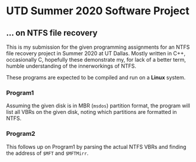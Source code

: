 # UTD Summer 2020 Software Project

## ... on NTFS file recovery

This is my submission for the given programming assignments for an NTFS file recovery project in Summer 2020 at UT Dallas. Mostly written in C++, occasionally C, hopefully these demonstrate my, for lack of a better term, humble understanding of the innerworkings of NTFS.

These programs are expected to be compiled and run on a **Linux** system.

### Program1

Assuming the given disk is in MBR (`msdos`) partition format, the program will list all VBRs on the given disk, noting which partitions are formatted in NTFS.

### Program2

This follows up on Program1 by parsing the actual NTFS VBRs and finding the address of `$MFT` and `$MFTMirr`.
